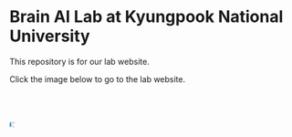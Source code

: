 # Brain AI Lab at Kyungpook National University

This repository is for our lab website.

Click the image below to go to the lab website.

<br /> <br />



<a href="https://knu-brainai.github.io/"><img src="/images/slider7001400/Logo_BrainAILab.jpg" alt="MarineGEO circle logo" style="height: 10px; width:10px;"/></a>


